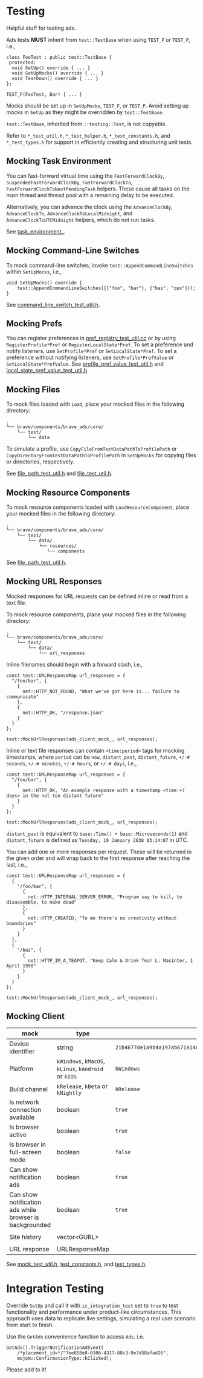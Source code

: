 # Testing

Helpful stuff for testing ads.

Ads tests **MUST** inherit from `test::TestBase` when using `TEST_F` or `TEST_P`, i.e.,

    class FooTest : public test::TestBase {
     protected:
      void SetUp() override { ... }
      void SetUpMocks() override { ... }
      void TearDown() override { ... }
    };

    TEST_F(FooTest, Bar) { ... }

Mocks should be set up in `SetUpMocks`, `TEST_F`, or `TEST_P`. Avoid setting up mocks in `SetUp` as they might be overridden by `test::TestBase`.

`test::TestBase`, inherited from `::testing::Test`, is not copyable.

Refer to `*_test_util.h`, `*_test_helper.h`, `*_test_constants.h`, and `*_test_types.h` for support in efficiently creating and structuring unit tests.

## Mocking Task Environment

You can fast-forward virtual time using the `FastForwardClockBy`, `SuspendedFastForwardClockBy`, `FastForwardClockTo`, `FastForwardClockToNextPendingTask` helpers. These cause all tasks on the main thread and thread pool with a remaining delay to be executed.

Alternatively, you can advance the clock using the `AdvanceClockBy`, `AdvanceClockTo`, `AdvanceClockToLocalMidnight`, and `AdvanceClockToUTCMidnight` helpers, which do not run tasks.

See [task_environment_](../../../../../../../base/test/task_environment.h).

## Mocking Command-Line Switches

To mock command-line switches, invoke `test::AppendCommandLineSwitches` within `SetUpMocks`, i.e.,

    void SetUpMocks() override {
        test::AppendCommandLineSwitches({{"foo", "bar"}, {"baz", "qux"}});
    }

See [command_line_switch_test_util.h](command_line_switch_test_util.h).

## Mocking Prefs

You can register preferences in [pref_registry_test_util.cc](./pref_registry_test_util.cc) or by using `RegisterProfile*Pref` or `RegisterLocalState*Pref`. To set a preference and notify listeners, use `SetProfile*Pref` or `SetLocalState*Pref`. To set a preference without notifying listeners, use `SetProfile*PrefValue` or `SetLocalState*PrefValue`. See [profile_pref_value_test_util.h](./profile_pref_value_test_util.h) and [local_state_pref_value_test_util.h](./local_state_pref_value_test_util.h).

## Mocking Files

To mock files loaded with `Load`, place your mocked files in the following directory:

    .
    └── brave/components/brave_ads/core/
        └── test/
            └── data

To simulate a profile, use `CopyFileFromTestDataPathToProfilePath` or
`CopyDirectoryFromTestDataPathToProfilePath` in `SetUpMocks` for copying files or directories, respectively.

See [file_path_test_util.h](file_path_test_util.h) and [file_test_util.h](file_test_util.h).

## Mocking Resource Components

To mock resource components loaded with `LoadResourceComponent`, place your mocked files in the following directory:

    .
    └── brave/components/brave_ads/core/
        └── test/
            └── data/
                └── resources/
                   └── components

See [file_path_test_util.h](file_path_test_util.h).

## Mocking URL Responses

Mocked responses for URL requests can be defined inline or read from a text file.

To mock resource components, place your mocked files in the following directory:

    .
    └── brave/components/brave_ads/core/
        └── test/
            └── data/
                └── url_responses

Inline filenames should begin with a forward slash, i.e.,

    const test::URLResponseMap url_responses = {
      "/foo/bar", {
        {
          net::HTTP_NOT_FOUND, "What we've got here is... failure to communicate"
        },
        {
          net::HTTP_OK, "/response.json"
        }
      }
    };

    test::MockUrlResponses(ads_client_mock_, url_responses);

Inline or text file responses can contain `<time:period>` tags for mocking timestamps, where `period` can be `now`, `distant_past`, `distant_future`, `+/-# seconds`, `+/-# minutes`, `+/-# hours`, or `+/-# days`, i.e.,

    const test::URLResponseMap url_responses = {
      "/foo/bar", {
        {
          net::HTTP_OK, "An example response with a timestamp <time:+7 days> in the not too distant future"
        }
      }
    };

    test::MockUrlResponses(ads_client_mock_, url_responses);

`distant_past` is equivalent to `base::Time() + base::Microseconds(1)` and `distant_future` is defined as `Tuesday, 19 January 2038 03:14:07` in UTC.

You can add one or more responses per request. These will be returned in the given order and will wrap back to the first response after reaching the last, i.e.,

    const test::URLResponseMap url_responses = {
      {
        "/foo/bar", {
          {
            net::HTTP_INTERNAL_SERVER_ERROR, "Program say to kill, to disassemble, to make dead"
          },
          {
            net::HTTP_CREATED, "To me there's no creativity without boundaries"
          }
        }
      },
      {
        "/baz", {
          {
            net::HTTP_IM_A_TEAPOT, "Keep Calm & Drink Tea! L. Masinter, 1 April 1998"
          }
        }
      }
    };

    test::MockUrlResponses(ads_client_mock_, url_responses);

## Mocking Client

| mock  | type  | default  | example  |
|---|---|---|---|
| Device identifier  | string  | `21b4677de1a9b4a197ab671a1481d3fcb24f826a4358a05aafbaee5a9a51b57e`  | `test::MockDeviceId();`  |
| Platform  | `kWindows`, `kMacOS`, `kLinux`, `kAndroid` or `kIOS`  | `kWindows`  | `test::MockPlatformHelper(platform_helper_mock_, PlatformType::kMacOS);`  |
| Build channel  | `kRelease`, `kBeta` or `kNightly`  | `kRelease`  | `test::MockBuildChannel(test::BuildChannelType::kNightly);`  |
| Is network connection available  | boolean  | `true`  | `test::MockIsNetworkConnectionAvailable(ads_client_mock_, false);`  |
| Is browser active  | boolean  | `true`  | `test::MockIsBrowserActive(ads_client_mock_, false);`  |
| Is browser in full-screen mode  | boolean  | `false`  | `test::MockIsBrowserInFullScreenMode(ads_client_mock_, true);`  |
| Can show notification ads  | boolean  | `true`  | `MockCanShowNotificationAds(ads_client_mock_, false);`  |
| Can show notification ads while browser is backgrounded  | boolean  | `true`  | `test::MockCanShowNotificationAdsWhileBrowserIsBackgrounded(ads_client_mock_, false);`  |
| Site history  | vector\<GURL>  |  | `test::MockGetSiteHistory(ads_client_mock_, {GURL("https://foo.com"), GURL("https://bar.com")});`  |
| URL response  | URLResponseMap  |  | See [mocking server responses](#mocking-server-responses).  |

See [mock_test_util.h](./mock_test_util.h), [test_constants.h](./test_constants.h), and [test_types.h](./test_types.h).

# Integration Testing

Override `SetUp` and call it with `is_integration_test` set to `true` to test functionality and performance under product-like circumstances. This approach uses data to replicate live settings, simulating a real user scenario from start to finish.

Use the `GetAds` convenience function to access `Ads`. i.e.

    GetAds().TriggerNotificationAdEvent(
        /*placement_id=*/"7ee858e8-6306-4317-88c3-9e7d58afad26",
        mojom::ConfirmationType::kClicked);

Please add to it!
